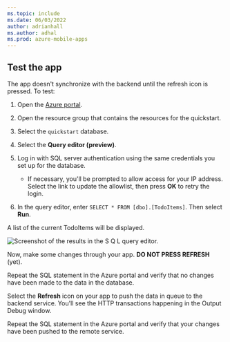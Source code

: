 ```yaml
---
ms.topic: include
ms.date: 06/03/2022
author: adrianhall
ms.author: adhal
ms.prod: azure-mobile-apps
---
```


## Test the app

The app doesn't synchronize with the backend until the refresh icon is pressed.  To test:

1. Open the [Azure portal](https://portal.azure.com).
2. Open the resource group that contains the resources for the quickstart.
3. Select the `quickstart` database.
4. Select the **Query editor (preview)**.
5. Log in with SQL server authentication using the same credentials you set up for the database.

   * If necessary, you'll be prompted to allow access for your IP address.  Select the link to update the allowlist, then press **OK** to retry the login.

6. In the query editor, enter `SELECT * FROM [dbo].[TodoItems]`.  Then select **Run**.

A list of the current TodoItems will be displayed.

![Screenshot of the results in the S Q L query editor.](~/mobile-apps/azure-mobile-apps/media/quickstart/common/query-results.png)

Now, make some changes through your app.  **DO NOT PRESS REFRESH** (yet).  

Repeat the SQL statement in the Azure portal and verify that no changes have been made to the data in the database.

Select the **Refresh** icon on your app to push the data in queue to the backend service.  You'll see the HTTP transactions happening in the Output Debug window.

Repeat the SQL statement in the Azure portal and verify that your changes have been pushed to the remote service.
